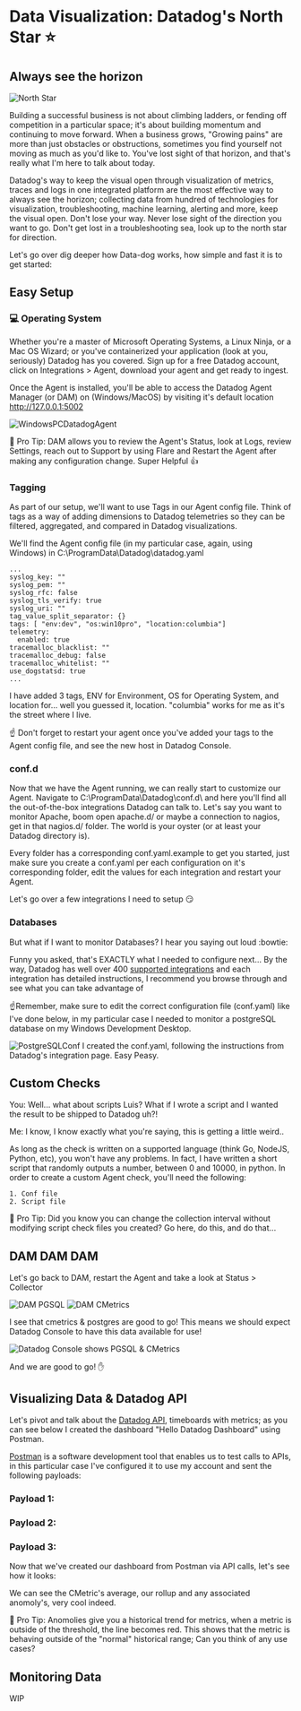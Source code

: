 
# Data Visualization: Datadog's North Star :star:
## Always see the horizon
![North Star](http://cdn.lowgif.com/full/4c0f211082b1edb6-.gif)

Building a successful business is not about climbing ladders, or fending off competition in a particular space; it's about building momentum and continuing to move forward.
When a business grows, "Growing pains" are more than just obstacles or obstructions, sometimes you find yourself not moving as much as you'd like to. 
You've lost sight of that horizon, and that's really what I'm here to talk about today.

Datadog's way to keep the visual open through visualization of metrics, traces and logs in one integrated platform are the most effective way to always see the horizon; collecting data
from hundred of technologies for visualization, troubleshooting, machine learning, alerting and more, keep the visual open. Don't lose your way.
Never lose sight of the direction you want to go. Don't get lost in a troubleshooting sea, look up to the north star for direction.

Let's go over dig deeper how Data-dog works, how simple and fast it is to get started:

## Easy Setup
### :computer: Operating System 
Whether you're a master of Microsoft Operating Systems, a Linux Ninja, or a Mac OS Wizard; or you've containerized your application (look at you, seriously) Datadog has you covered. Sign up for a free Datadog account, click on Integrations > Agent, download your agent and get ready to ingest.

Once the Agent is installed, you'll be able to access the Datadog Agent Manager (or DAM) on (Windows/MacOS) by visiting it's default location http://127.0.0.1:5002

![WindowsPCDatadogAgent](https://i.imgur.com/ZCVWw2Z.png)

:high_brightness: Pro Tip:
DAM allows you to review the Agent's Status, look at Logs, review Settings, reach out to Support by using Flare and Restart the Agent after making any configuration change. Super Helpful  :thumbsup:

### Tagging
As part of our setup, we'll want to use Tags in our Agent config file. Think of tags as a way of adding dimensions to Datadog telemetries so they can be filtered, aggregated, and compared in Datadog visualizations. 

We'll find the Agent config file (in my particular case, again, using Windows) in C:\ProgramData\Datadog\datadog.yaml

```
...
syslog_key: ""
syslog_pem: ""
syslog_rfc: false
syslog_tls_verify: true
syslog_uri: ""
tag_value_split_separator: {}
tags: [ "env:dev", "os:win10pro", "location:columbia"]
telemetry:
  enabled: true
tracemalloc_blacklist: ""
tracemalloc_debug: false
tracemalloc_whitelist: ""
use_dogstatsd: true 
...
```
I have added 3 tags, ENV for Environment, OS for Operating System, and location for... well you guessed it, location. "columbia" works for me as it's the street where I live.

:point_up: Don't forget to restart your agent once you've added your tags to the Agent config file, and see the new host in Datadog Console.

### conf.d 
Now that we have the Agent running, we can really start to customize our Agent. Navigate to C:\ProgramData\Datadog\conf.d\ and here you'll find all the out-of-the-box integrations Datadog can talk to. Let's say you want to monitor Apache, boom open apache.d/ or maybe a connection to nagios, get in that nagios.d/ folder. The world is your oyster (or at least your Datadog directory is).

Every folder has a corresponding conf.yaml.example to get you started, just make sure you create a conf.yaml per each configuration on it's corresponding folder, edit the values for each integration and restart your Agent. 

Let's go over a few integrations I need to setup :smirk:

### Databases
But what if I want to monitor Databases? I hear you saying out loud :bowtie:

Funny you asked, that's EXACTLY what I needed to configure next... By the way, Datadog has well over 400 [supported integrations](https://docs.datadoghq.com/integrations/) and each integration has detailed instructions, I recommend you browse through and see what you can take advantage of

:point_up:Remember, make sure to edit the correct configuration file (conf.yaml) like I've done below, in my particular case I needed to monitor a postgreSQL database on my Windows Development Desktop.

![PostgreSQLConf](https://i.imgur.com/7FuMCKn.png)
I created the conf.yaml, following the instructions from Datadog's integration page. Easy Peasy.

## Custom Checks
You: Well... what about scripts Luis? What if I wrote a script and I wanted the result to be shipped to Datadog uh?!

Me:  I know, I know exactly what you're saying, this is getting a little weird..

As long as the check is written on a supported language (think Go, NodeJS, Python, etc), you won't have any problems.
In fact, I have written a short script that randomly outputs a number, between 0 and 10000, in python.
In order to create a custom Agent check, you'll need the following:

    1. Conf file
    2. Script file

:high_brightness: Pro Tip:
Did you know you can change the collection interval without modifying script check files you created?
Go here, do this, and do that...

## DAM DAM DAM
Let's go back to DAM, restart the Agent and take a look at Status > Collector


![DAM PGSQL](https://i.imgur.com/bUWSh9y.png)
![DAM CMetrics](https://i.imgur.com/5B5PJz9.png)


I see that cmetrics & postgres are good to go! This means we should expect Datadog Console to have this data available for use!


![Datadog Console shows PGSQL & CMetrics](https://i.imgur.com/GW7MHVp.png)

And we are good to go! :hand:

## Visualizing Data & Datadog API
Let's pivot and talk about the [Datadog API](https://docs.datadoghq.com/api/), timeboards with metrics; as you can see below I created the dashboard "Hello Datadog Dashboard" using Postman.

[Postman](https://www.postman.com/) is a software development tool that enables us to test calls to APIs, in this particular case I've configured it to use my account and sent the following payloads:

### Payload 1:
### Payload 2:
### Payload 3:

Now that we've created our dashboard from Postman via API calls, let's see how it looks:

We can see the CMetric's average, our rollup and any associated anomoly's, very cool indeed.

:high_brightness: Pro Tip:
Anomolies give you a historical trend for metrics, when a metric is outside of the threshold, the line becomes red.
This shows that the metric is behaving outside of the "normal" historical range; Can you think of any use cases?

## Monitoring Data
WIP
